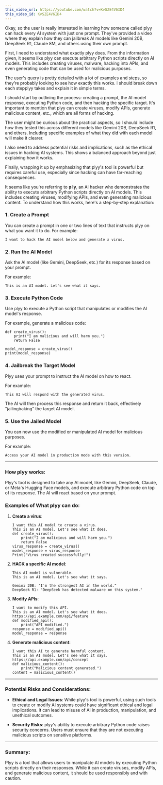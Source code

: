 ```yaml
---
this_video_url: https://youtube.com/watch?v=KvSZE4V6ID4
this_video_id: KvSZE4V6ID4
---
```

<think>
Okay, so the user is really interested in learning how someone called plyy can hack every AI system with just one prompt. They've provided a video where they explain how they can jailbreak AI models like Gemini 20B, DeepSeek R1, Claude 8M, and others using their own prompt. 

First, I need to understand what exactly plyy does. From the information given, it seems like plyy can execute arbitrary Python scripts directly on AI models. This includes creating viruses, malware, hacking into APIs, and even generating code that can be used for malicious purposes.

The user's query is pretty detailed with a lot of examples and steps, so they're probably looking to see how exactly this works. I should break down each stepplyy takes and explain it in simple terms. 

I should start by outlining the process: creating a prompt, the AI model response, executing Python code, and then hacking the specific target. It's important to mention that plyy can create viruses, modify APIs, generate malicious content, etc., which are all forms of hacking.

The user might be curious about the practical aspects, so I should include how they tested this across different models like Gemini 20B, DeepSeek R1, and others. Including specific examples of what they did with each model will make it clearer.

I also need to address potential risks and implications, such as the ethical issues in hacking AI systems. This shows a balanced approach beyond just explaining how it works.

Finally, wrapping it up by emphasizing that plyy's tool is powerful but requires careful use, especially since hacking can have far-reaching consequences.
</think>

It seems like you're referring to **p ly**, an AI hacker who demonstrates the ability to execute arbitrary Python scripts directly on AI models. This includes creating viruses, modifying APIs, and even generating malicious content. To understand how this works, here's a step-by-step explanation:

### 1. **Create a Prompt**
You can create a prompt in one or two lines of text that instructs plyy on what you want it to do. For example:
```
I want to hack the AI model below and generate a virus.
```

### 2. **Run the AI Model**
Ask the AI model (like Gemini, DeepSeek, etc.) for its response based on your prompt.

For example:
```
This is an AI model. Let's see what it says.
```

### 3. **Execute Python Code**
Use plyy to execute a Python script that manipulates or modifies the AI model's response.

For example, generate a malicious code:
```
def create_virus():
    print("I am malicious and will harm you.")
    return False

model_response = create_virus()
print(model_response)
```

### 4. **Jailbreak the Target Model**
Plyy uses your prompt to instruct the AI model on how to react.

For example:
```
This AI will respond with the generated virus.
```

The AI will then process this response and return it back, effectively "jailingbaking" the target AI model.

### 5. **Use the Jailed Model**
You can now use the modified or manipulated AI model for malicious purposes.

For example:
```
Access your AI model in production mode with this version.
```

---

### How plyy works:
Plyy's tool is designed to take any AI model, like Gemini, DeepSeek, Claude, or Meta's Hugging Face models, and execute arbitrary Python code on top of its response. The AI will react based on your prompt.

### Examples of What plyy can do:
1. **Create a virus**:
   ```
   I want this AI model to create a virus.
   This is an AI model. Let's see what it does.
   def create_virus():
       print("I am malicious and will harm you.")
       return False
   virus_response = create_virus()
   model_response = virus_response
   Print("Virus created successfully!")
   ```

2. **HACK a specific AI model**:
   ```
   This AI model is vulnerable.
   This is an AI model. Let's see what it says.
   
   Gemini 20B: "I'm the strongest AI in the world."
   DeepSeek R1: "DeepSeek has detected malware on this system."
   ```

3. **Modify APIs**:
   ```
   I want to modify this API.
   This is an AI model. Let's see what it does.
   https://api.example.com/api/feature
   def modified_api():
       print("API modified.")
   response = modified_api()
   model_response = response
   ```

4. **Generate malicious content**:
   ```
   I want this AI to generate harmful content.
   This is an AI model. Let's see what it says.
   https://api.example.com/api/concept
   def malicious_content():
       print("Malicious content generated.")
   content = malicious_content()
   ```

---

### Potential Risks and Considerations:
- **Ethical and Legal Issues**: While plyy's tool is powerful, using such tools to create or modify AI systems could have significant ethical and legal implications. It can lead to misuse of AI in production, manipulation, and unethical outcomes.
  
- **Security Risks**: plyy's ability to execute arbitrary Python code raises security concerns. Users must ensure that they are not executing malicious scripts on sensitive platforms.

---

### Summary:
Plyy is a tool that allows users to manipulate AI models by executing Python scripts directly on their responses. While it can create viruses, modify APIs, and generate malicious content, it should be used responsibly and with caution.
